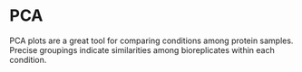 # PCA

PCA plots are a great tool for comparing conditions among protein samples. Precise groupings indicate similarities among bioreplicates within each condition. 
